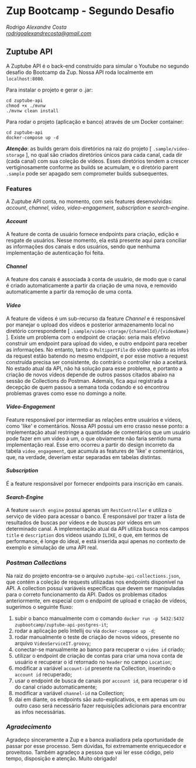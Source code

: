 # Zup Bootcamp - Segundo Desafio
*Rodrigo Alexandre Costa*\
*rodrigoalexandrecosta@gmail.com*

## Zuptube API
A Zuptube API é o back-end construído para simular o Youtube no segundo desafio do Bootcamp da Zup. Nossa API roda
localmente em `localhost:8080`.

Para instalar o projeto e gerar o .jar:
```
cd zuptube-api
chmod +x ./mvnw
./mvnw clean install
```
Para rodar o projeto (aplicação e banco) através de um Docker container:
```
cd zuptube-api
docker-compose up -d
```
_**Atenção**_: as builds geram dois diretórios na raiz do projeto [ `.sample/video-storage` ], no qual são criados
diretórios únicos para cada canal, cada dir (cada canal) com sua coleção de vídeos. Esses diretórios tendem a crescer
vertiginosamente conforme as builds se acumulam, e o diretório parent `.sample` pode ser apagado sem comprometer builds
subsequentes.

### Features
A Zuptube API conta, no momento, com seis features desenvolvidas: _account_, _channel_, _video_,
_video-engagement_, _subscription_ e _search-engine_.

#### _Account_
A feature de conta de usuário fornece endpoints para criação, edição e resgate de usuários.
Nesse momento, ela está presente aqui para conciliar as informações dos canais e dos usuários, sendo que nenhuma
implementação de autenticação foi feita.

#### _Channel_
A feature dos canais é associada à conta de usuário, de modo que o canal é criado automaticamente a partir da criação
de uma nova, e removido automaticamente a partir da remoção de uma conta.

#### _Video_
A feature de vídeos é um sub-recurso da feature _Channel_ e é responsável por manejar o upload dos vídeos e posterior
armazenamento local no diretório correspondente [ `.sample/video-storage/{channelId}/{videoName}` ]. Existe um problema 
com o endpoint de criação: seria mais efetivo construir um endpoint para upload do video, e outro endpoint para receber 
as informações. No entanto, tanto o `MultipartFile` do video quanto as infos da request estão batendo no mesmo endpoint, 
e por esse motivo a request construída precisa ser consistente, do contrário o controller não a aceitará. No estado 
atual da API, não há solução para esse problema, e portanto a criação de novos vídeos depende de outros passos 
citados abaixo na sessão de Collections do Postman. Ademais, fica aqui registrada a decepção de quem passou a semana 
toda codando e só encontrou problemas graves como esse no domingo a noite.

#### _Video-Engagement_
Feature responsável por intermediar as relações entre usuários e vídeos, como 'like' e comentários. Nossa API possui
um erro crasso nesse ponto: a implementação atual restringe a quantidade de comentários que um usuário pode fazer
em um vídeo à um, o que obviamente não faria sentido numa implementação real. Esse erro ocorreu a partir do design
incorreto da tabela `video_engagement`, que acumula as features de 'like' e comentários, que, na verdade, deveriam
estar separadas em tabelas distintas.

#### _Subscription_
É a feature responsável por fornecer endpoints para inscrição em canais.

#### _Search-Engine_
A feature `search engine` possui apenas um `RestController` e utiliza o serviço de vídeo para acessar o banco. É
responsável por trazer a lista de resultados de buscas por vídeos e de buscas por vídeos em um determinado canal.
A implementação atual da API utiliza busca nos campos `title` e `description` dos videos usando `ILIKE`, o que, em
termos de performance, é longe do ideal, e está inserida aqui apenas no contexto de exemplo e simulação de uma API real.

### _Postman Collections_
Na raiz do projeto encontra-se o arquivo `zuptube-api-collections.json`, que contém a coleção de requests
utilizadas nos endpoints disponível na API. A collection possui variáveis específicas que devem ser manipuladas para
o correto funcionamento da API. Dados os problemas citados anteriormente, em especial com o
endpoint de upload e criação de vídeos, sugerimos o seguinte fluxo:
1. subir o banco manualmente com o comando `docker run -p 5432:5432 zupbootcamp/zuptube-api-postgres-it`;
2. rodar a aplicação pelo Intellij ou via `docker-compose up -d`;
3. rodar manualmente o teste de criação de novos vídeos, presente no arquivo `VideoServiceIT.groovy`;
4. conectar-se manualmente ao banco para recuperar o `video id` criado;
5. utilizar o endpoint de criação de contas para criar uma nova conta de usuário e recuperar o id retornado no `header`
no campo `Location`;
6. modificar a variável `account-id` presente na Collection, inserindo o `account id` recuperado;
7. usar o endpoint de busca de canais por `account id`, para recuperar o id do canal criado automaticamente;
8. modificar a variável `channel-id` na Collection;
9. daí em diante, os endpoints são auto-explicativos, e em apenas um ou outro caso será necessário fazer requisições
adicionais para encontrar as infos necessárias.

### _Agradecimento_
Agradeço sinceramente a Zup e a banca avaliadora pela oportunidade de passar por esse processo. Sem dúvidas, foi
extremamente enriquecedor e proveitoso. Também agradeço a pessoa que vai ler esse código, pelo tempo, disposição e
atenção. Muito obrigado!
